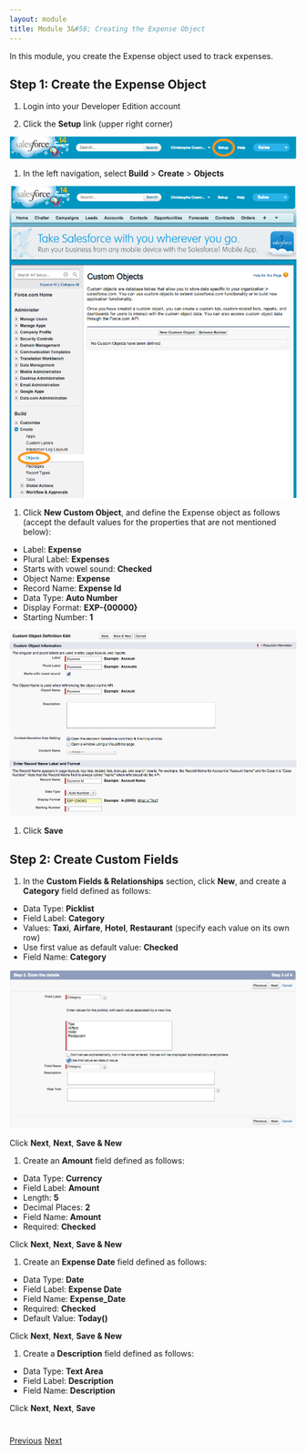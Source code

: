 ```yaml
---
layout: module
title: Module 3&#58; Creating the Expense Object
---
```

In this module, you create the Expense object used to track expenses.

## Step 1: Create the Expense Object

1. Login into your Developer Edition account

1. Click the **Setup** link (upper right corner)

  ![](images/setup.png)

1. In the left navigation, select **Build** > **Create** > **Objects**

  ![](images/custom-object.png)

1. Click **New Custom Object**, and define the Expense object as follows (accept the default values for the properties 
that are not mentioned below):
  - Label: **Expense**
  - Plural Label: **Expenses**
  - Starts with vowel sound: **Checked**
  - Object Name: **Expense**
  - Record Name: **Expense Id**
  - Data Type: **Auto Number**
  - Display Format: **EXP-{00000}**
  - Starting Number: **1**

  ![](images/expense_object.jpg)

1. Click **Save**


## Step 2: Create Custom Fields

1. In the **Custom Fields & Relationships** section, click **New**, and create a **Category** field defined as follows:
  - Data Type: **Picklist**
  - Field Label: **Category**
  - Values: **Taxi**, **Airfare**, **Hotel**, **Restaurant** (specify each value on its own row)
  - Use first value as default value: **Checked**
  - Field Name: **Category**

  ![](images/category_field.jpg)

  Click **Next**, **Next**, **Save & New**

1. Create an **Amount** field defined as follows:
  - Data Type: **Currency**
  - Field Label: **Amount**
  - Length: **5**
  - Decimal Places: **2**
  - Field Name: **Amount**
  - Required: **Checked**

  Click **Next**, **Next**, **Save & New**

1. Create an **Expense Date** field defined as follows:
  - Data Type: **Date**
  - Field Label: **Expense Date**
  - Field Name: **Expense_Date**
  - Required: **Checked**
  - Default Value: **Today()**

  Click **Next**, **Next**, **Save & New**

1. Create a **Description** field defined as follows:
  - Data Type: **Text Area**
  - Field Label: **Description**
  - Field Name: **Description**

  Click **Next**, **Next**, **Save**


<div class="row" style="margin-top:40px;">
<div class="col-sm-12">
<a href="install-salesforce1-app.html" class="btn btn-default"><i class="glyphicon glyphicon-chevron-left"></i> 
Previous</a>
<a href="create-expenses-tab.html" class="btn btn-default pull-right">Next <i class="glyphicon 
glyphicon-chevron-right"></i></a>
</div>
</div>

